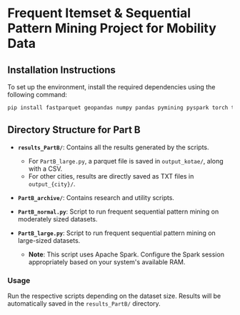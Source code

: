# Frequent Itemset & Sequential Pattern Mining Project for Mobility Data

## Installation Instructions

To set up the environment, install the required dependencies using the following command:

```bash
pip install fastparquet geopandas numpy pandas pymining pyspark torch torchvision torchaudio trackintel logging warnings datetime ast time queue itertools collections matplotlib pyarrow
```

## Directory Structure for Part B

- **`results_PartB/`**: Contains all the results generated by the scripts.
  - For `PartB_large.py`, a parquet file is saved in `output_kotae/`, along with a CSV.
  - For other cities, results are directly saved as TXT files in `output_{city}/`.

- **`PartB_archive/`**: Contains research and utility scripts.

- **`PartB_normal.py`**: Script to run frequent sequential pattern mining on moderately sized datasets.

- **`PartB_large.py`**: Script to run frequent sequential pattern mining on large-sized datasets.
  - **Note**: This script uses Apache Spark. Configure the Spark session appropriately based on your system's available RAM.

### Usage

Run the respective scripts depending on the dataset size. Results will be automatically saved in the `results_PartB/` directory.

